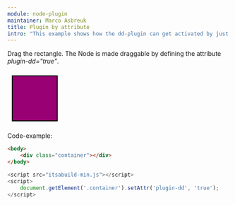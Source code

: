 ```yaml
---
module: node-plugin
maintainer: Marco Asbreuk
title: Plugin by attribute
intro: "This example shows how the dd-plugin can get activated by just defining its attribute."
---
```


<style type="text/css">
    .container {
        margin: 10px;
        height: 100px;
        width: 100px;
        background-color: #990073;
        border: 2px solid #000;
        display: inline-block;
        *display: inline;
        *zoom: 1;
    }
    .body-content.module p.spaced {
        margin-top: 150px;
    }
</style>

Drag the rectangle. The Node is made draggable by defining the attribute *plugin-dd="true"*.

<div class="container"></div>

<p class="spaced">Code-example:</p>

```html
<body>
    <div class="container"></div>
</body>
```

```js
<script src="itsabuild-min.js"></script>
<script>
    document.getElement('.container').setAttr('plugin-dd', 'true');
</script>
```

<script src="../../dist/itsabuild-min.js"></script>
<script>
    document.getElement('.container').setAttr('plugin-dd', 'true');
</script>
